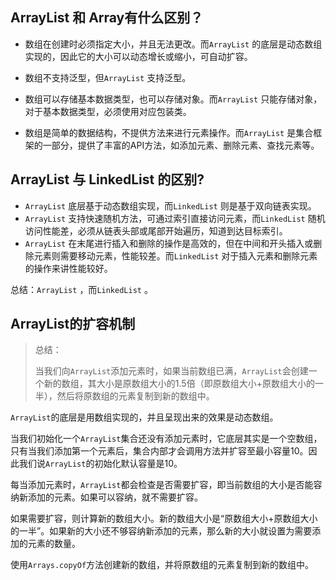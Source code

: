 ## ArrayList 和 Array有什么区别？

- 数组在创建时必须指定大小，并且无法更改。而`ArrayList` 的底层是动态数组实现的，因此它的大小可以动态增长或缩小，可自动扩容。

- 数组不支持泛型，但`ArrayList` 支持泛型。
- 数组可以存储基本数据类型，也可以存储对象。而`ArrayList` 只能存储对象，对于基本数据类型，必须使用对应包装类。

- 数组是简单的数据结构，不提供方法来进行元素操作。而`ArrayList` 是集合框架的一部分，提供了丰富的API方法，如添加元素、删除元素、查找元素等。

## ArrayList 与 LinkedList 的区别?

- `ArrayList` 底层基于动态数组实现，而`LinkedList` 则是基于双向链表实现。
- `ArrayList` 支持快速随机方法，可通过索引直接访问元素，而`LinkedList` 随机访问性能差，必须从链表头部或尾部开始遍历，知道到达目标索引。
- `ArrayList` 在末尾进行插入和删除的操作是高效的，但在中间和开头插入或删除元素则需要移动元素，性能较差。而`LinkedList` 对于插入元素和删除元素的操作来讲性能较好。

总结：`ArrayList` ，而`LinkedList` 。

## ArrayList的扩容机制

> 总结：
>
> 当我们向`ArrayList`添加元素时，如果当前数组已满，`ArrayList`会创建一个新的数组，其大小是原数组大小的1.5倍（即原数组大小+原数组大小的一半），然后将原数组的元素复制到新的数组中。

`ArrayList`的底层是用数组实现的，并且呈现出来的效果是动态数组。

当我们初始化一个`ArrayList`集合还没有添加元素时，它底层其实是一个空数组，只有当我们添加第一个元素后，集合内部才会调用方法并扩容至最小容量10。因此我们说`ArrayList`的初始化默认容量是10。

每当添加元素时，`ArrayList`都会检查是否需要扩容，即当前数组的大小是否能容纳新添加的元素。如果可以容纳，就不需要扩容。

如果需要扩容，则计算新的数组大小。新的数组大小是“原数组大小+原数组大小的一半”。如果新的大小还不够容纳新添加的元素，那么新的大小就设置为需要添加的元素的数量。

使用`Arrays.copyOf`方法创建新的数组，并将原数组的元素复制到新的数组中。